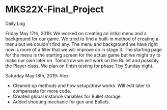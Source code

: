 # MKS22X-Final_Project
Daily Log

Friday May 17th, 2019:
We worked on creating an initial menu and a background for our game. We tried 
to find a built-in method of creating a menu but we couldn't find any. The menu
and background we have right now is more of a filler that we will improve on in stage 3.
The starting page for the menu is the starting screen for the actual game but we might
try to make our own later on. Tomorrow we will work on the Bullet and possibly the Player class.
We plan on finish testing for phase 1 by Sunday night.

Saturday May 18th, 2019:
Alex:
- Cleaned up methods and how setup/draw works. Will edit later to compensate for more code.
- Created global instance variables for Bullet storage.
- Added shooting mechanic for gun and Bullets.
